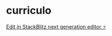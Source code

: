 # curriculo

[Edit in StackBlitz next generation editor ⚡️](https://stackblitz.com/~/github.com/PabloScff/curriculo)